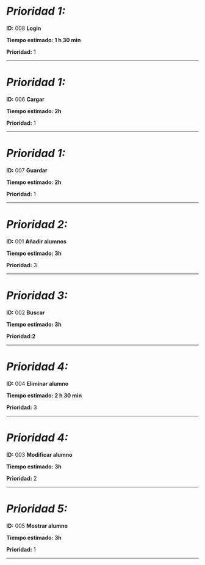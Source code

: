 # ***Prioridad 1:***


**ID:** 008 **Login**  

**Tiempo estimado: 1 h 30 min**


**Prioridad:** 1

---


# ***Prioridad 1:***


**ID:** 006 **Cargar**  

**Tiempo estimado: 2h**


**Prioridad:** 1

---  


# ***Prioridad 1:***


**ID:** 007 **Guardar**  

**Tiempo estimado: 2h**


**Prioridad:** 1

---  


# ***Prioridad 2:***


**ID:** 001 **Añadir alumnos**  

**Tiempo estimado: 3h**


**Prioridad:** 3

---  


# ***Prioridad 3:***


**ID:** 002 **Buscar**  

**Tiempo estimado: 3h**


**Prioridad:2** 

---  


# ***Prioridad 4:***


**ID:** 004 **Eliminar alumno**  

**Tiempo estimado: 2 h 30 min**


**Prioridad:** 3

---  


# ***Prioridad 4:***



**ID:** 003 **Modificar alumno**  

**Tiempo estimado: 3h**


**Prioridad:** 2

---  


# ***Prioridad 5:***


**ID:** 005 **Mostrar alumno**  

**Tiempo estimado: 3h**


**Prioridad:** 1

---

